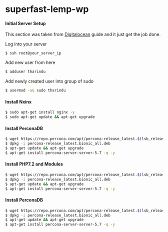 # superfast-lemp-wp

#### Initial Server Setup

This section was taken from [Digitalocean](https://www.digitalocean.com/community/tutorials/initial-server-setup-with-ubuntu-16-04/) guide and it just get the job done.

Log into your server
```shsh
$ ssh root@your_server_ip
```

Add new user from here
```sh
$ adduser tharindu
```

Add newly created user into group of sudo
```sh
$ usermod -aG sudo tharindu
```

#### Install Nxinx

```sh
$ sudo apt-get install nginx -y
$ sudo apt-get update && apt-get upgrade
```

#### Install PerconaDB

```sh
$ wget https://repo.percona.com/apt/percona-release_latest.$(lsb_release -sc)_all.deb
$ dpkg -i percona-release_latest.bionic_all.deb
$ apt-get update && apt-get upgrade
$ apt-get install percona-server-server-5.7 -q -y
```

#### Install PHP7.2 and Modules

```sh
$ wget https://repo.percona.com/apt/percona-release_latest.$(lsb_release -sc)_all.deb
$ dpkg -i percona-release_latest.bionic_all.deb
$ apt-get update && apt-get upgrade
$ apt-get install percona-server-server-5.7 -q -y
```

#### Install PerconaDB

```sh
$ wget https://repo.percona.com/apt/percona-release_latest.$(lsb_release -sc)_all.deb
$ dpkg -i percona-release_latest.bionic_all.deb
$ apt-get update && apt-get upgrade
$ apt-get install percona-server-server-5.7 -q -y
```
